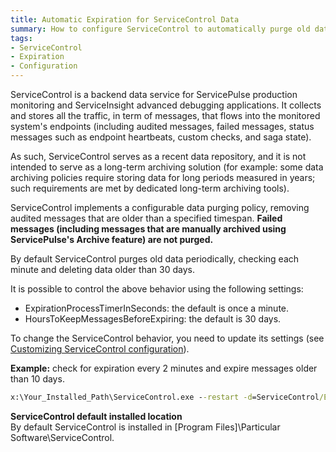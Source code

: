 ```yaml
---
title: Automatic Expiration for ServiceControl Data
summary: How to configure ServiceControl to automatically purge old data after a user-defined expiration period.
tags:
- ServiceControl
- Expiration
- Configuration
---
```

ServiceControl is a backend data service for ServicePulse production monitoring and ServiceInsight advanced debugging applications. It collects and stores all the traffic, in term of messages, that flows into the monitored system's endpoints (including audited messages, failed messages, status messages such as endpoint heartbeats, custom checks, and saga state). 

As such, ServiceControl serves as a recent data repository, and it is not intended to serve as a long-term archiving solution (for example: some data archiving policies require storing data for long periods measured in years; such requirements are met by dedicated long-term archiving tools).

ServiceControl implements a configurable data purging policy, removing audited messages that are older than a specified timespan. **Failed messages (including messages that are manually archived using ServicePulse's Archive feature) are not purged.** 

By default ServiceControl purges old data periodically, checking each minute and deleting data older than 30 days.

It is possible to control the above behavior using the following settings:

* ExpirationProcessTimerInSeconds: the default is once a minute.
* HoursToKeepMessagesBeforeExpiring: the default is 30 days.

To change the ServiceControl behavior, you need to update its settings (see [Customizing ServiceControl configuration](creating-config-file.md)).

**Example:** check for expiration every 2 minutes and expire messages older than 10 days.

```bat
x:\Your_Installed_Path\ServiceControl.exe --restart -d=ServiceControl/ExpirationProcessTimerInSeconds==120 -d=ServiceControl/HoursToKeepMessagesBeforeExpiring==240
```

<p class="alert alert-info">
<strong>ServiceControl default installed location</strong><br/>
By default ServiceControl is installed in [Program Files]\Particular Software\ServiceControl.
</p>

